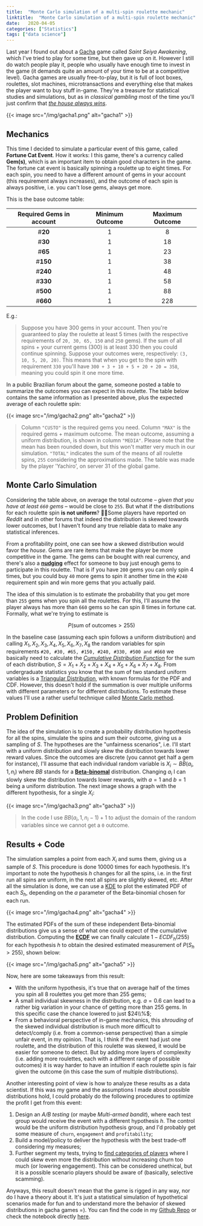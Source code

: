 ```yaml
---
title:  "Monte Carlo simulation of a multi-spin roulette mechanic"
linktitle:  "Monte Carlo simulation of a multi-spin roulette mechanic"
date:   2020-04-05
categories: ["Statistics"]
tags: ["data science"]
---
```


Last year I found out about a [Gacha](https://en.wikipedia.org/wiki/Gacha_game) game called *Saint Seiya Awakening*, which I've tried to play for some time, but then gave up on it. However I still do watch people play it, people who usually have enough time to invest in the game (it demands quite an amount of your time to be at a competitive level). Gacha games are usually free-to-play, but it is full of loot boxes, roulettes, slot machines, microtransactions and everything else that makes the player want to buy stuff in-game. They're a treasure for statistical studies and simulations, but as in *classical gambling* most of the time you'll just confirm that [*the house always wins*](https://www.investopedia.com/articles/personal-finance/110415/why-does-house-always-win-look-casino-profitability.asp).


{{< image
    src="/img/gacha1.png"
    alt="gacha1" >}}

## Mechanics

This time I decided to simulate a particular event of this game, called **Fortune Cat Event**. How it works:
I this game, there's a currency called **Gem(s)**, which is an important item to obtain good characters in the game. The fortune cat event is basically spinning a roulette up to eight times. For each spin, you need to have a different amount of gems in your account (this requirement always increases), and the outcome of each spin is always positive, i.e. you can't lose gems, always get more.

This is the base outcome table:

|Required Gems in account| Minimum Outcome |  Maximum Outcome|
|:-:|:-:|:-:|
| #**20** | 1 | 8 |
| #**30** | 1 | 18 |
| #**65** | 1 | 23 |
| #**150** | 1 | 38 |
| #**240** | 1 | 48 |
| #**330** | 1 | 58 |
| #**500** | 1 | 88 |
| #**660** | 1 | 228 |

E.g.:

> Suppose you have 300 gems in your account. Then you're guaranteed to play the roulette at least 5 times (with the respective requirements of `20, 30, 65, 150` and `250` gems). If the sum of all spins + your current gems (300) is at least 330 then you could continue spinning. Suppose your outcomes were, respectively: `(3, 10, 5, 20, 20)`. This means that when you get to the spin with requirement `330` you'll have `300 + 3 + 10 + 5 + 20 + 20 = 358`, meaning you could spin it one more time.

In a public Brazilian forum about the game, someone posted a table to summarize the outcomes you can expect in this roulette. The table below contains the same information as I presented above, plus the expected average of each roulette spin:

{{< image
    src="/img/gacha2.png"
    alt="gacha2" >}}

> Column `"CUSTO"` is the required gems you need. Column `"MAX"` is the required gems + maximum outcome. The mean outcome, assuming a uniform distribution, is shown in column `"MEDIA"`. Please note that the mean has been rounded down, but this won't matter very much in our simulation. `"TOTAL"` indicates the sum of the means of all roulette spins, `255` considering the approximations made. The table was made by the player 'Yachiro', on server 31 of the global game.

## Monte Carlo Simulation
Considering the table above, on average the total outcome – *given that you have at least `660` gems* – would be close to `255`. But what if the distributions for each roulette spin **is not uniform**? 🤔🤔Some players have reported on *Reddit* and in other forums that indeed the distribution is skewed towards lower outcomes, but I haven't found any true reliable data to make any statistical inferences.

From a profitability point, one can see how a skewed distribution would favor the *house*. Gems are rare items that make the player be more competitive in the game. The gems can be bought with real currency, and there's also a [**nudging**](https://en.wikipedia.org/wiki/Nudge_theory) effect for someone to buy just enough gems to participate in this roulette. That is if you have `200` gems you can only spin 4 times, but you could buy `40` more gems to spin it another time in the `#240` requirement spin and win more gems that you actually paid.

The idea of this simulation is to estimate the probability that you get more than `255` gems when you spin all the roulettes. For this, I'll assume the player always has more than `660` gems so he can spin 8 times in fortune cat. Formally, what we're trying to estimate is

$$ P(\text{sum of outcomes} > 255) $$

In the baseline case (assuming each spin follows a uniform distribution) and calling $X_1, X_2, X_3, X_4, X_5, X_6, X_7, X_8$ the random variables for spin requirements `#20, #30, #65, #150, #240, #330, #500 and #660` we basically need to calculate the [*Cumulative Distribution Function*](https://en.wikipedia.org/wiki/Cumulative_distribution_function) for the sum of each distribution, $S = X_1 + X_2 + X_3 + X_4 + X_5 + X_6 + X_7 + X_8$. From undergraduate statistics you know that the sum of two standard uniform variables is a [Triangular Distribution](https://en.wikipedia.org/wiki/Triangular_distribution), with known formulas for the PDF and CDF. However, this doesn't hold if the summation is over multiple uniforms with different parameters or for different distributions. To estimate these values I'll use a rather useful technique called [Monte Carlo method](https://en.wikipedia.org/wiki/Monte_Carlo_method).

## Problem Definition

The idea of the simulation is to create a probability distribution hypothesis for all the spins, simulate the spins and sum their outcome, giving us a sampling of $S$. The hypotheses are the "unfairness scenarios", i.e. I'll start with a uniform distribution and slowly skew the distribution towards lower reward values. Since the outcomes are discrete (you cannot get half a gem for instance), I'll assume that each individual random variable is $X_i \sim BB(a_i, 1, n_i)$ where $BB$ stands for a [**Beta-binomal**](https://en.wikipedia.org/wiki/Beta-binomial_distribution) distribution. Changing $a_i$ I can slowly skew the distribution towards lower rewards, with $a=1$ and $b=1$ being a uniform distribution. The next image shows a graph with the different hypothesis, for a single $X_i$:

{{< image
    src="/img/gacha3.png"
    alt="gacha3" >}}

> In the code I use $BB(a_i, 1, n_i - 1) + 1$ to adjust the domain of the random variables since we cannot get a `0` outcome.

## Results + Code

The simulation samples a point from each $X_i$ and sums them, giving us a sample of $S$. This procedure is done $10000$ times for each hypothesis. It's important to note the hypothesis $h$ changes for all the spins, i.e. in the first run all spins are uniform, in the next all spins are slightly skewed, etc. After all the simulation is done, we can use a [KDE](https://en.wikipedia.org/wiki/Kernel_density_estimation) to plot the estimated PDF of each $S_h$, depending on the $a$ parameter of the Beta-binomial chosen for each run.

{{< image
    src="/img/gacha4.png"
    alt="gacha4" >}}

The estimated PDFs of the sum of these independent Beta-binomial distributions give us a sense of what one could expect of the cumulative distribution. Computing the [**ECDF**](https://en.wikipedia.org/wiki/Empirical_distribution_function) we can finally calculate $1 - ECDF_h(255)$ for each hypothesis $h$ to obtain the desired estimated measurement of $P(S_h > 255)$, shown below:

{{< image
    src="/img/gacha5.png"
    alt="gacha5" >}}

Now, here are some takeaways from this result:

- With the uniform hypothesis, it's true that on average half of the times you spin all 8 roulettes you get more than 255 gems;
- A small individual skewness in the distribution, e.g. $a = 0.6$ can lead to a rather big variation in your chance of getting more than 255 gems. In this specific case the chance lowered to just $24\\%$;
- From a behavioral perspective of in-game mechanics, this *shrouding* of the skewed individual distribution is much more difficult to detect/comply (i.e. from a common-sense perspective) than a simple unfair event, in my opinion. That is, I think if the event had just one roulette, and the distribution of this roulette was skewed, it would be easier for someone to detect. But by adding more layers of complexity (i.e. adding more roulettes, each with a different range of possible outcomes) it is way harder to have an intuition if each roulette spin is fair given the outcome (in this case the sum of multiple distributions).

Another interesting point of view is how to analyze these results as a data scientist. If this was my game and the assumptions I made about possible distributions hold, I could probably do the following procedures to optimize the profit I get from this event:

1. Design an *A/B testing* (or maybe *Multi-armed bandit*), where each test group would receive the event with a different hypothesis $h$. The control would be the uniform distribution hypothesis group, and I'd probably get some measure of `churn`, `engagement` and `profitability`;
2. Build a model/policy to deliver the hypothesis with the best trade-off considering my measures;
3. Further segment my tests, trying to [find categories of players](https://www.blog.udonis.co/mobile-marketing/mobile-games/mobile-games-whales) where I could skew even more the distribution without increasing churn too much (or lowering engagement). This can be considered unethical, but it is a possible scenario players should be aware of (basically, selective scamming).

Anyways, this result doesn't mean that the game is rigged in any way, nor do I have a theory about it. It's just a statistical simulation of hypothetical scenarios made for fun and to understand more the behavior of skewed distributions in gacha games =). You can find the code in my [Github Repo](https://github.com/robotenique/fortune-cat-monte-carlo) or check the notebook directly [here](https://gesis.mybinder.org/binder/v2/gh/robotenique/fortune-cat-monte-carlo/6b23924f2652f3c9dd9212611be428bb1d8cce0f).
